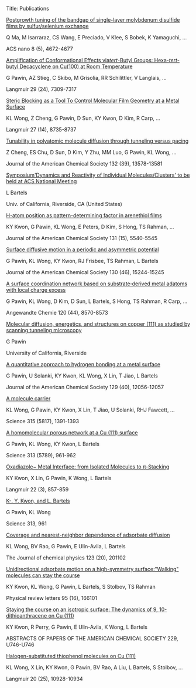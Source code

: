 Title: Publications

[Postgrowth tuning of the bandgap of single-layer molybdenum disulfide films by sulfur/selenium exchange](javascript:void(0))

Q Ma, M Isarraraz, CS Wang, E Preciado, V Klee, S Bobek, K Yamaguchi, ...

ACS nano 8 (5), 4672-4677

[Amplification of Conformational Effects via](javascript:void(0))[_tert_](javascript:void(0))[-Butyl Groups: Hexa-](javascript:void(0))[_tert_](javascript:void(0))[-butyl Decacyclene on Cu(100) at Room Temperature](javascript:void(0))

G Pawin, AZ Stieg, C Skibo, M Grisolia, RR Schilittler, V Langlais, ...

Langmuir 29 (24), 7309-7317

[Steric Blocking as a Tool To Control Molecular Film Geometry at a Metal Surface](javascript:void(0))

KL Wong, Z Cheng, G Pawin, D Sun, KY Kwon, D Kim, R Carp, ...

Langmuir 27 (14), 8735-8737

[Tunability in polyatomic molecule diffusion through tunneling versus pacing](javascript:void(0))

Z Cheng, ES Chu, D Sun, D Kim, Y Zhu, MM Luo, G Pawin, KL Wong, ...

Journal of the American Chemical Society 132 (39), 13578-13581

[Symposium&#39;Dynamics and Reactivity of Individual Molecules/Clusters&#39; to be held at ACS National Meeting](javascript:void(0))

L Bartels

Univ. of California, Riverside, CA (United States)

[H-atom position as pattern-determining factor in arenethiol films](javascript:void(0))

KY Kwon, G Pawin, KL Wong, E Peters, D Kim, S Hong, TS Rahman, ...

Journal of the American Chemical Society 131 (15), 5540-5545

[Surface diffusive motion in a periodic and asymmetric potential](javascript:void(0))

G Pawin, KL Wong, KY Kwon, RJ Frisbee, TS Rahman, L Bartels

Journal of the American Chemical Society 130 (46), 15244-15245

[A surface coordination network based on substrate‐derived metal adatoms with local charge excess](javascript:void(0))

G Pawin, KL Wong, D Kim, D Sun, L Bartels, S Hong, TS Rahman, R Carp, ...

Angewandte Chemie 120 (44), 8570-8573

[Molecular diffusion, energetics, and structures on copper (111) as studied by scanning tunneling microscopy](javascript:void(0))

G Pawin

University of California, Riverside

[A quantitative approach to hydrogen bonding at a metal surface](javascript:void(0))

G Pawin, U Solanki, KY Kwon, KL Wong, X Lin, T Jiao, L Bartels

Journal of the American Chemical Society 129 (40), 12056-12057

[A molecule carrier](javascript:void(0))

KL Wong, G Pawin, KY Kwon, X Lin, T Jiao, U Solanki, RHJ Fawcett, ...

Science 315 (5817), 1391-1393

[A homomolecular porous network at a Cu (111) surface](javascript:void(0))

G Pawin, KL Wong, KY Kwon, L Bartels

Science 313 (5789), 961-962

[Oxadiazole− Metal Interface: from Isolated Molecules to π-Stacking](javascript:void(0))

KY Kwon, X Lin, G Pawin, K Wong, L Bartels

Langmuir 22 (3), 857-859

[K-. Y. Kwon, and L. Bartels](javascript:void(0))

G Pawin, KL Wong

Science 313, 961

[Coverage and nearest-neighbor dependence of adsorbate diffusion](javascript:void(0))

KL Wong, BV Rao, G Pawin, E Ulin-Avila, L Bartels

The Journal of chemical physics 123 (20), 201102

[Unidirectional adsorbate motion on a high-symmetry surface:&quot;Walking&quot; molecules can stay the course](javascript:void(0))

KY Kwon, KL Wong, G Pawin, L Bartels, S Stolbov, TS Rahman

Physical review letters 95 (16), 166101

[Staying the course on an isotropic surface: The dynamics of 9, 10-dithioanthracene on Cu (111)](javascript:void(0))

KY Kwon, R Perry, G Pawin, E Ulin-Avila, K Wong, L Bartels

ABSTRACTS OF PAPERS OF THE AMERICAN CHEMICAL SOCIETY 229, U746-U746

[Halogen-substituted thiophenol molecules on Cu (111)](javascript:void(0))

KL Wong, X Lin, KY Kwon, G Pawin, BV Rao, A Liu, L Bartels, S Stolbov, ...

Langmuir 20 (25), 10928-10934
